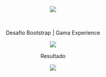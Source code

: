 <p align="center">
  <img src="https://user-images.githubusercontent.com/88943961/168207573-366aea90-464f-4e78-a31f-cf88051f925c.png" />
</p>
<br/>

<p align="center">
 Desafio Bootstrap | Gama Experience
</p>
 <p align="center">
  <img src="https://user-images.githubusercontent.com/88943961/168205383-53ddc8f4-10f5-4379-a225-ba5cf30c1bd8.png"/>
</p>
 
<p align="center">
  Resultado
</p>
 <p align="center">
  <img src="https://user-images.githubusercontent.com/88943961/168205287-69d623ee-b194-4529-bbe0-8061608c7add.png"/>
</p>
